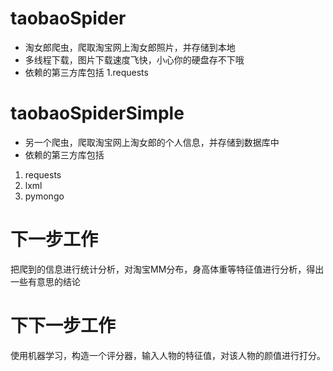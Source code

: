 # taobaoSpider
- 淘女郎爬虫，爬取淘宝网上淘女郎照片，并存储到本地
- 多线程下载，图片下载速度飞快，小心你的硬盘存不下哦
- 依赖的第三方库包括
1.requests

# taobaoSpiderSimple

- 另一个爬虫，爬取淘宝网上淘女郎的个人信息，并存储到数据库中
- 依赖的第三方库包括
 1. requests
 2. lxml
 3. pymongo


# 下一步工作

把爬到的信息进行统计分析，对淘宝MM分布，身高体重等特征值进行分析，得出一些有意思的结论


# 下下一步工作
使用机器学习，构造一个评分器，输入人物的特征值，对该人物的颜值进行打分。